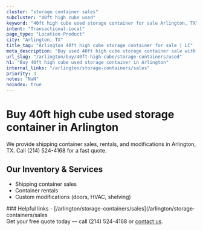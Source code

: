 ```yaml
---
cluster: "storage container sales"
subcluster: "40ft high cube used"
keyword: "40ft high cube used storage container for sale Arlington, TX"
intent: "Transactional-Local"
page_type: "Location-Product"
city: "Arlington, TX"
title_tag: "Arlington 40ft high cube storage container for sale | LC"
meta_description: "Buy used 40ft high cube storage container sale with local delivery in Arlington, TX. LC Container — local Since 2003. Request a fast quote today."
url_slug: "/arlington/buy/40ft-high-cube/storage-containers/used"
h1: "Buy 40ft high cube used storage container in Arlington"
internal_links: "/arlington/storage-containers/sales"
priority: 3
notes: "NaN"
noindex: true
---
```


# Buy 40ft high cube used storage container in Arlington

We provide shipping container sales, rentals, and modifications in Arlington, TX. Call (214) 524-4168 for a fast quote.

## Our Inventory & Services
- Shipping container sales
- Container rentals
- Custom modifications (doors, HVAC, shelving)

<div data-section="internal-links">
### Helpful links
- [/arlington/storage-containers/sales](/arlington/storage-containers/sales
</div>

<div data-section="cta">
Get your free quote today — call (214) 524-4168 or <a href="/contact">contact us</a>.
</div>

<script type="application/ld+json">{"@context":"https://schema.org","@type":"FAQPage","mainEntity":[{"@type":"Question","name":"How much does delivery cost in Arlington, TX?","acceptedAnswer":{"@type":"Answer","text":"Delivery costs vary by distance and container size. Most deliveries in Arlington, TX range from $150-$300. Call (214) 524-4168 for an exact quote based on your specific location."}},{"@type":"Question","name":"Do you offer financing or payment plans?","acceptedAnswer":{"@type":"Answer","text":"We accept major credit cards, checks, and can discuss commercial terms for bulk purchases. Call (214) 524-4168 to discuss options."}},{"@type":"Question","name":"Can you customize containers in Arlington, TX?","acceptedAnswer":{"@type":"Answer","text":"Yes — we perform modifications like doors, HVAC, insulation, and shelving. Request a custom quote at (214) 524-4168 or via our contact form."}}]}</script>
